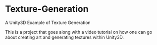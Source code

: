 # Texture-Generation
A Unity3D Example of Texture Generation

This is a project that goes along with a video tutorial on how one can go about creating art and generating textures 
within Unity3D.
